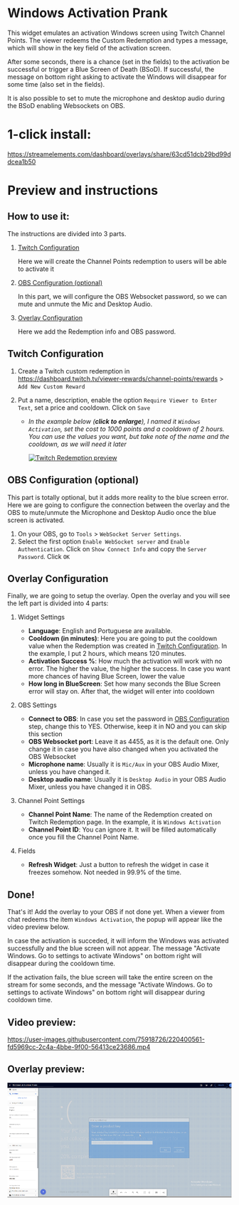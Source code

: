 # Windows Activation Prank

This widget emulates an activation Windows screen using Twitch Channel Points. The viewer redeems the Custom Redemption and types a message, which will show in the key field of the activation screen. 

After some seconds, there is a chance (set in the fields) to the activation be successful or trigger a Blue Screen of Death (BSoD). 
If successful, the message on bottom right asking to activate the Windows will disappear for some time (also set in the fields).

It is also possible to set to mute the microphone and desktop audio during the BSoD enabling Websockets on OBS.

# 1-click install: 

https://streamelements.com/dashboard/overlays/share/63cd51dcb29bd99ddcea1b50

# Preview and instructions

## How to use it:

The instructions are divided into 3 parts. 
1. [Twitch Configuration](readme.md#twitch-configuration)
   
   Here we will create the Channel Points redemption to users will be able to activate it
   
2. [OBS Configuration (optional)](readme.md#obs-configuration-optional)
   
   In this part, we will configure the OBS Websocket password, so we can mute and unmute the Mic and Desktop Audio.
   
3. [Overlay Configuration](readme.md#overlay-configuration)
   
   Here we add the Redemption info and OBS password.


## Twitch Configuration 

1. Create a Twitch custom redemption in https://dashboard.twitch.tv/viewer-rewards/channel-points/rewards > `Add New Custom Reward`

2. Put a name, description, enable the option `Require Viewer to Enter Text`, set a price and cooldown. Click on `Save`

    * _In the example below (**click to enlarge**), I named it `Windows Activation`, set the cost to 1000 points and a cooldown of 2 hours. You can use the values you want, but take note of the name and the cooldown, as we will need it later_

       [![Twitch Redemption preview](https://i.imgur.com/Jf5Qird.png)](https://github.com/c4ldas/streamelements-widgets/assets/75918726/63e4d02d-c9b1-4f6b-bafb-66715bd4fc33 "Custom reward preview - Click to enlarge")

## OBS Configuration (optional)

 This part is totally optional, but it adds more reality to the blue screen error. Here we are going to configure the connection between the overlay and the OBS to mute/unmute the Microphone and Desktop Audio once the blue screen is activated.

 1. On your OBS, go to `Tools` > `WebSocket Server Settings`.
 2. Select the first option `Enable WebSocket server` and `Enable Authentication`. Click on `Show Connect Info` and copy the `Server Password`. Click `OK`

## Overlay Configuration

Finally, we are going to setup the overlay.
Open the overlay and you will see the left part is divided into 4 parts:
1. Widget Settings
   - **Language**: English and Portuguese are available.
   - **Cooldown (in minutes)**: Here you are going to put the cooldown value when the Redemption was created in [Twitch Configuration](readme.md#twitch-configuration). In the example, I put 2 hours, which means 120 minutes.
   - **Activation Success %**: How much the activation will work with no error. The higher the value, the higher the success. In case you want more chances of having Blue Screen, lower the value
   - **How long in BlueScreen**: Set how many seconds the Blue Screen error will stay on. After that, the widget will enter into cooldown
     
2. OBS Settings
   - **Connect to OBS**: In case you set the password in [OBS Configuration](readme.md#obs-configuration-optional) step, change this to YES. Otherwise, keep it in NO and you can skip this section
   - **OBS Websocket port**: Leave it as 4455, as it is the default one. Only change it in case you have also changed when you activated the OBS Websocket
   - **Microphone name**: Usually it is `Mic/Aux` in your OBS Audio Mixer, unless you have changed it.
   - **Desktop audio name**: Usually it is `Desktop Audio` in your OBS Audio Mixer, unless you have changed it in OBS.

3. Channel Point Settings
   - **Channel Point Name**: The name of the Redemption created on Twitch Redemption page. In the example, it is `Windows Activation`
   - **Channel Point ID**: You can ignore it. It will be filled automatically once you fill the Channel Point Name.
     
4. Fields
   - **Refresh Widget**: Just a button to refresh the widget in case it freezes somehow. Not needed in 99.9% of the time.
     
## Done!

That's it! Add the overlay to your OBS if not done yet. When a viewer from chat redeems the item `Windows Activation`, the popup will appear like the video preview below. 

In case the activation is succeded, it will inform the Windows was activated successfully and the blue screen will not appear. The message "Activate Windows. Go to settings to activate Windows" on bottom right will disappear during the cooldown time.

If the activation fails, the blue screen will take the entire screen on the stream for some seconds, and the message "Activate Windows. Go to settings to activate Windows" on bottom right will disappear during cooldown time.

## Video preview:
https://user-images.githubusercontent.com/75918726/220400561-fd5969cc-2c4a-4bbe-9f00-56413ce23686.mp4

## Overlay preview:
![Overlay Preview](/windows-activation-prank/widget.png)





